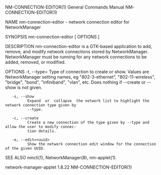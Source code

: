 NM-CONNECTION-EDITOR(1)                 General Commands Manual                NM-CONNECTION-EDITOR(1)

NAME
       nm-connection-editor - network connection editor for NetworkManager

SYNOPSIS
       nm-connection-editor  [ OPTIONS ]

DESCRIPTION
       nm-connection-editor  is a GTK‐based application to add, remove, and modify network connections
       stored by NetworkManager.  NetworkManager must be running for any  network  connections  to  be
       added, removed, or modified.

OPTIONS
       -t, --type=<type>
              Type  of  connection  to  create  or  show.  Values are NetworkManager setting names, eg
              "802-3-ethernet", "802-11-wireless", "bridge", "bond", "infiniband", "vlan", etc.   Does
              nothing if --create or --show is not given.

       -s, --show
              Expand  or  collapse  the network list to highlight the network connection type given by
              --type.

       -c, --create
              Create a new connection of the type given by --type and allow the user to modify connec‐
              tion details.

       -e, --edit=<uuid>
              Show the network connection edit window for the connection of the given UUID.

SEE ALSO
       nmcli(1), NetworkManager(8), nm-applet(1).

network-manager-applet 1.8.22                                                  NM-CONNECTION-EDITOR(1)
